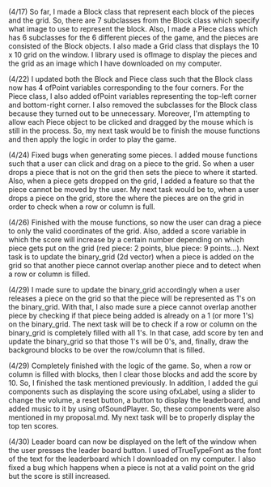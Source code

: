 (4/17) So far, I made a Block class that represent each block of the pieces and the grid. So, there are 7 subclasses from the Block class which specify what image to use to represent the block.
Also, I made a Piece class which has 6 subclasses for the 6 different pieces of the game, and the pieces are consisted of the Block objects.
I also made a Grid class that displays the 10 x 10 grid on the window.
I library used is ofImage to display the pieces and the grid as an image which I have downloaded on my computer.

(4/22) I updated both the Block and Piece class such that the Block class now has 4 ofPoint variables corresponding to the four corners. 
For the Piece class, I also added ofPoint variables representing the top-left corner and bottom-right corner. I also removed the subclasses for the Block class because they turned out to be unnecessary. 
Moreover, I'm attempting to allow each Piece object to be clicked and dragged by the mouse which is still in the process.
So, my next task would be to finish the mouse functions and then apply the logic in order to play the game.

(4/24) 
Fixed bugs when generating some pieces.
I added mouse functions such that a user can click and drag on a piece to the grid. So when a user drops a piece that is not on the grid then sets the piece to where it started. Also, when a piece gets dropped on the grid, I added a feature so that the piece cannot be moved by the user.
My next task would be to, when a user drops a piece on the grid, store the where the pieces are on the grid in order to check when a row or column is full.

(4/26)
Finished with the mouse functions, so now the user can drag a piece to only the valid coordinates of the grid. Also, added a score variable in which the score will increase by a certain number depending on which piece gets put on the grid (red piece: 2 points, blue piece: 9 points...). Next task is to update the binary_grid (2d vector) when a piece is added on the grid so that another piece cannot overlap another piece and to detect when a row or column is filled.

(4/29) 
I made sure to update the binary_grid accordingly when a user releases a piece on the grid so that the piece will be represented as 1's on the binary_grid. With that, I also made sure a piece cannot overlap another piece by checking if that piece being added is already on a 1 (or more 1's) on the binary_grid. The next task will be to check if a row or column on the binary_grid is completely filled with all 1's. In that case, add score by ten and update the binary_grid so that those 1's will be 0's, and, finally, draw the background blocks to be over the row/column that is filled.

(4/29)
Completely finished with the logic of the game. So, when a row or column is filled with blocks, then I clear those blocks and add the score by 10. So, I finished the task mentioned previously. In addition, I added the gui components such as displaying the score using ofxLabel, using a slider to change the volume, a reset button, a button to display the leaderboard, and added music to it by using ofSoundPlayer. So, these components were also mentioned in my proposal.md. My next task will be to properly display the top ten scores.

(4/30)
Leader board can now be displayed on the left of the window when the user presses the leader board button. I used ofTrueTypeFont as the font of the text for the leaderboard which I downloaded on my computer. I also fixed a bug which happens when a piece is not at a valid point on the grid but the score is still increased. 
